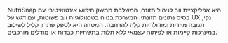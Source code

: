 NutriSnap היא אפליקציית ווב לניהול תזונה, המשלבת ממשק חיפוש אינטואיטיבי עם בסיס נתונים תזונתי. המערכת בנויה בטכנולוגיות ווב פשוטות, עם דגש על UX נקי, תגובה מיידית ומודולריות קלה להרחבה. המטרה היא לספק פתרון קליל לשילוב במערכות קיימות או לפיתוח עצמאי ללא תלות בתשתיות כבדות או מודלים מורכבים.
